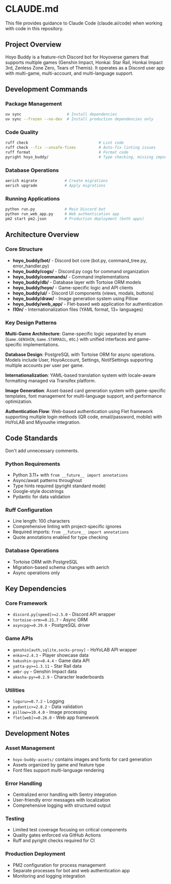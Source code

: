 # CLAUDE.md

This file provides guidance to Claude Code (claude.ai/code) when working with code in this repository.

## Project Overview

Hoyo Buddy is a feature-rich Discord bot for Hoyoverse gamers that supports multiple games (Genshin Impact, Honkai: Star Rail, Honkai Impact 3rd, Zenless Zone Zero, Tears of Themis). It operates as a Discord user app with multi-game, multi-account, and multi-language support.

## Development Commands

### Package Management

```bash
uv sync                    # Install dependencies
uv sync --frozen --no-dev  # Install production dependencies only
```

### Code Quality

```bash
ruff check                               # Lint code
ruff check --fix --unsafe-fixes          # Auto-fix linting issues
ruff format                              # Format code
pyright hoyo_buddy/                      # Type checking, missing import errors can be ignored
```

### Database Operations

```bash
aerich migrate            # Create migrations
aerich upgrade            # Apply migrations
```

### Running Applications

```bash
python run.py             # Main Discord bot
python run_web_app.py     # Web authentication app
pm2 start pm2.json        # Production deployment (both apps)
```

## Architecture Overview

### Core Structure

- **hoyo_buddy/bot/** - Discord bot core (bot.py, command_tree.py, error_handler.py)
- **hoyo_buddy/cogs/** - Discord.py cogs for command organization
- **hoyo_buddy/commands/** - Command implementations
- **hoyo_buddy/db/** - Database layer with Tortoise ORM models
- **hoyo_buddy/hoyo/** - Game-specific logic and API clients
- **hoyo_buddy/ui/** - Discord UI components (views, modals, buttons)
- **hoyo_buddy/draw/** - Image generation system using Pillow
- **hoyo_buddy/web_app/** - Flet-based web application for authentication
- **l10n/** - Internationalization files (YAML format, 13+ languages)

### Key Design Patterns

**Multi-Game Architecture**: Game-specific logic separated by enum (`Game.GENSHIN`, `Game.STARRAIL`, etc.) with unified interfaces and game-specific implementations.

**Database Design**: PostgreSQL with Tortoise ORM for async operations. Models include User, HoyoAccount, Settings, NotifSettings supporting multiple accounts per user per game.

**Internationalization**: YAML-based translation system with locale-aware formatting managed via Transifex platform.

**Image Generation**: Asset-based card generation system with game-specific templates, font management for multi-language support, and performance optimization.

**Authentication Flow**: Web-based authentication using Flet framework supporting multiple login methods (QR code, email/password, mobile) with HoYoLAB and Miyoushe integration.

## Code Standards

Don't add unnecessary comments.

### Python Requirements

- Python 3.11+ with `from __future__ import annotations`
- Async/await patterns throughout
- Type hints required (pyright standard mode)
- Google-style docstrings
- Pydantic for data validation

### Ruff Configuration

- Line length: 100 characters
- Comprehensive linting with project-specific ignores
- Required imports: `from __future__ import annotations`
- Quote annotations enabled for type checking

### Database Operations

- Tortoise ORM with PostgreSQL
- Migration-based schema changes with aerich
- Async operations only

## Key Dependencies

### Core Framework

- `discord.py[speed]>=2.5.0` - Discord API wrapper
- `tortoise-orm>=0.21.7` - Async ORM
- `asyncpg>=0.29.0` - PostgreSQL driver

### Game APIs

- `genshin[auth,sqlite,socks-proxy]` - HoYoLAB API wrapper
- `enka>=2.4.3` - Player showcase data
- `hakushin-py>=0.4.4` - Game data API
- `yatta-py>=1.3.11` - Star Rail data
- `ambr-py` - Genshin Impact data
- `akasha-py>=0.2.9` - Character leaderboards

### Utilities

- `loguru>=0.7.2` - Logging
- `pydantic>=2.8.2` - Data validation
- `pillow>=10.4.0` - Image processing
- `flet[web]>=0.26.0` - Web app framework

## Development Notes

### Asset Management

- `hoyo-buddy-assets/` contains images and fonts for card generation
- Assets organized by game and feature type
- Font files support multi-language rendering

### Error Handling

- Centralized error handling with Sentry integration
- User-friendly error messages with localization
- Comprehensive logging with structured output

### Testing

- Limited test coverage focusing on critical components
- Quality gates enforced via GitHub Actions
- Ruff and pyright checks required for CI

### Production Deployment

- PM2 configuration for process management
- Separate processes for bot and web authentication app
- Monitoring and logging integration
